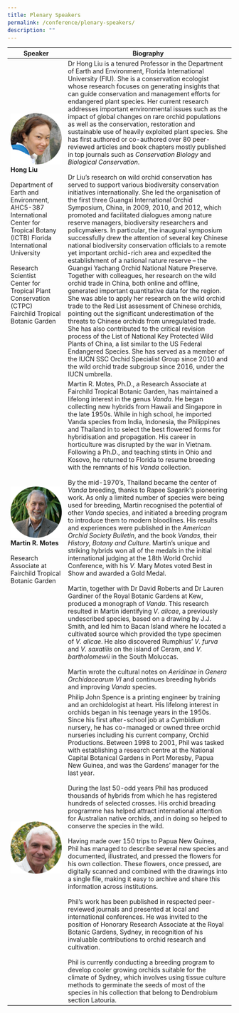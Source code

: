 ```yaml
---
title: Plenary Speakers
permalink: /conference/plenary-speakers/
description: ""
---
```

| Speaker | Biography | 
| -------- | -------- | 
| ![Dr Hong Liu](/images/dr%20hong%20liu.jpg)  **Hong Liu** <br> <br> Department of Earth and Environment, AHC5-387 <br> International Center for Tropical Botany (ICTB) Florida International University <br> <br> Research Scientist <br> Center for Tropical Plant Conservation (CTPC) <br> Fairchild Tropical Botanic Garden | Dr Hong Liu is a tenured Professor in the Department of Earth and Environment, Florida International University (FIU). She is a conservation ecologist whose research focuses on generating insights that can guide conservation and management efforts for endangered plant species. Her current research addresses important environmental issues such as the impact of global changes on rare orchid populations as well as the conservation, restoration and sustainable use of heavily exploited plant species. She has first authored or co-authored over 80 peer-reviewed articles and book chapters mostly published in top journals such as *Conservation Biology* and *Biological Conservation*. <br> <br>Dr Liu’s research on wild orchid conservation has served to support various biodiversity conservation initiatives internationally. She led the organisation of the first three Guangxi International Orchid Symposium, China, in 2009, 2010, and 2012, which promoted and facilitated dialogues among nature reserve managers, biodiversity researchers and policymakers. In particular, the inaugural symposium successfully drew the attention of several key Chinese national biodiversity conservation officials to a remote yet important orchid-rich area and expedited the establishment of a national nature reserve – the Guangxi Yachang Orchid National Nature Preserve. Together with colleagues, her research on the wild orchid trade in China, both online and offline, generated important quantitative data for the region. She was able to apply her research on the wild orchid trade to the Red List assessment of Chinese orchids, pointing out the significant underestimation of the threats to Chinese orchids from unregulated trade. She has also contributed to the critical revision process of the List of National Key Protected Wild Plants of China, a list similar to the US Federal Endangered Species. She has served as a member of the IUCN SSC Orchid Specialist Group since 2010 and the wild orchid trade subgroup since 2016, under the IUCN umbrella. |
|![Martin Motes](/images/martin%20motes.jpg)**Martin R. Motes** <br> <br> Research Associate at Fairchild Tropical Botanic Garden | Martin R. Motes, Ph.D., a Research Associate at Fairchild Tropical Botanic Garden, has maintained a lifelong interest in the genus *Vanda*. He began collecting new hybrids from Hawaii and Singapore in the late 1950s. While in high school, he imported Vanda species from India, Indonesia, the Philippines and Thailand in to select the best flowered forms for hybridisation and propagation. His career in horticulture was disrupted by the war in Vietnam. Following a Ph.D., and teaching stints in Ohio and Kosovo, he returned to Florida to resume breeding with the remnants of his *Vanda* collection.   <br><br> By the mid-1970’s, Thailand became the center of *Vanda* breeding, thanks to Rapee Sagarik's pioneering work. As only a limited number of species were being used for breeding, Martin recognised the potential of other *Vanda* species, and initiated a breeding program to introduce them to modern bloodlines. His results and experiences were published in the *American Orchid Society Bulletin*, and the book *Vandas*, their *History, Botany and Culture*. Martin’s unique and striking hybrids won all of the medals in the initial international judging at the 18th World Orchid Conference, with his *V.* Mary Motes voted Best in Show and awarded a Gold Medal. <br> <br> Martin, together with Dr David Roberts and Dr Lauren Gardiner of the Royal Botanic Gardens at Kew, produced a monograph of *Vanda*. This research resulted in Martin identifying *V. alicae*, a previously undescribed species, based on a drawing by J.J. Smith, and led him to Bacan Island where he located a cultivated source which provided the type specimen of *V. alicae*. He also discovered Rumphius’ *V. furva* and *V. saxatilis* on the island of Ceram, and *V. bartholomewii* in the South Moluccas. <br> <br> Martin wrote the cultural notes on *Aeridinae* in *Genera Orchidacearum VI* and continues breeding hybrids and improving *Vanda* species. |
|![Phil Spence](/images/phil%20spence.jpg)| Philip John Spence is a printing engineer by training and an orchidologist at heart. His lifelong interest in orchids began in his teenage years in the 1950s. Since his first after-school job at a Cymbidium nursery, he has co-managed or owned three orchid nurseries including his current company, Orchid Productions. Between 1998 to 2001, Phil was tasked with establishing a research centre at the National Capital Botanical Gardens in Port Moresby, Papua New Guinea, and was the Gardens’ manager for the last year. <br><br> During the last 50-odd years Phil has produced thousands of hybrids from which he has registered hundreds of selected crosses. His orchid breading programme has helped attract international attention for Australian native orchids, and in doing so helped to conserve the species in the wild. <br><br> Having made over 150 trips to Papua New Guinea, Phil has managed to describe several new species and documented, illustrated, and pressed the flowers for his own collection. These flowers, once pressed, are digitally scanned and combined with the drawings into a single file, making it easy to archive and share this information across institutions. <br><br> Phil’s work has been published in respected peer-reviewed journals and presented at local and international conferences. He was invited to the position of Honorary Research Associate at the Royal Botanic Gardens, Sydney, in recognition of his invaluable contributions to orchid research and cultivation. <br><br> Phil is currently conducting a breeding program to develop cooler growing orchids suitable for the climate of Sydney, which involves using tissue culture methods to germinate the seeds of most of the species in his collection that belong to Dendrobium section Latouria. |